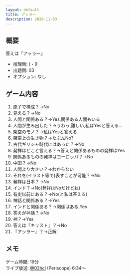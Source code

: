 ```yaml
---
layout: default
title: アッラー
description: 2020-11-03
---
```


## 概要

答えは『アッラー』

- 推理側: (・9
- 出題側: 03
- オプション: なし

## ゲーム内容

1. 原子で構成？→No
2. 見える？→No
3. 人間と関係ある？→Yes,関係ある人間もいる
4. 人間が生み出した？→うわっ,難しい,私はYesと答える…
5. 架空のモノ？→私はYesと答える
6. 架空上の生き物？→たぶんNo?
7. 古代ギリシャ時代にはあった？→No
8. 発祥はどこと言える？→答えと関係あるものの発祥はYes
9. 関係あるものの発祥はヨーロッパ？→No
10. 中国？→No
11. 人間より大きい？→わからない
12. それを(イラスト等で)表すことが可能？→No
13. 発祥は日本？→No
14. インド？→No(発祥はNoだけどね)
15. 有史以前にある？→No(と私は答える)
16. 神話と関係ある？→Yes
17. インドと関係ある？→関係はある,Yes
18. 答えが神話？→No
19. 神？→Yes
20. 答えは『キリスト』？→No
21. 『アッラー』？→正解

## メモ

ゲーム時間: 19分  
ライブ放送: [@03hcl](https://www.periscope.tv/03hcl/1MnxndwDnNVGO?t=6m34s) (Periscope) 6:34～
